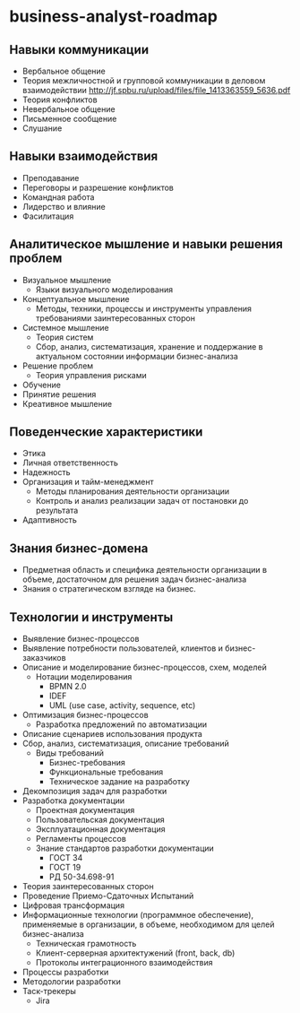 # business-analyst-roadmap


## Навыки коммуникации
- Вербальное общение
 - Теория межличностной и групповой коммуникации в деловом взаимодействии
   http://jf.spbu.ru/upload/files/file_1413363559_5636.pdf 
- Теория конфликтов
- Невербальное общение
- Письменное сообщение
- Слушание

## Навыки взаимодействия
- Преподавание
- Переговоры и разрешение конфликтов
- Командная работа
- Лидерство и влияние
- Фасилитация

## Аналитическое мышление и навыки решения проблем
- Визуальное мышление
  - Языки визуального моделирования
- Концептуальное мышление
  - Методы, техники, процессы и инструменты управления требованиями заинтересованных сторон
- Системное мышление
  - Теория систем
  - Сбор, анализ, систематизация, хранение и поддержание в актуальном состоянии информации бизнес-анализа
- Решение проблем
  - Теория управления рисками
- Обучение
- Принятие решения
- Креативное мышление

## Поведенческие характеристики
- Этика
- Личная ответственность
- Надежность
- Организация и тайм-менеджмент
  - Методы планирования деятельности организации
  - Контроль и анализ реализации задач от постановки до результата
- Адаптивность

## Знания бизнес-домена
- Предметная область и специфика деятельности организации в объеме, достаточном для решения задач бизнес-анализа
- Знания о стратегическом взгляде на бизнес.

## Технологии и инструменты
- Выявление бизнес-процессов
- Выявление потребности пользователей, клиентов и бизнес-заказчиков
- Описание и моделирование бизнес-процессов, схем, моделей
    - Нотации моделирования
        - BPMN 2.0
        - IDEF
        - UML (use case, activity, sequence, etc)
- Оптимизация бизнес-процессов 
    - Разработка предложений по автоматизации
- Описание сценариев использования продукта
- Сбор, анализ, систематизация, описание требований
    - Виды требований
        - Бизнес-требования 
        - Функциональные требования
        - Техническое задание на разработку
- Декомпозиция задач для разработки
- Разработка документации
  - Проектная документация
  - Пользовательская документация
  - Эксплуатационная документация
  - Регламенты процессов
  - Знание стандартов разработки документации
    - ГОСТ 34
    - ГОСТ 19
    - РД 50-34.698-91
- Теория заинтересованных сторон
- Проведение Приемо-Сдаточных Испытаний
- Цифровая трансформация
- Информационные технологии (программное обеспечение), применяемые в организации, в объеме, необходимом для целей бизнес-анализа
  - Техническая грамотность
  - Клиент-серверная архитектужений (front, back, db)
  - Протоколы интеграционного взаимодействия
- Процессы разработки
- Методологии разработки
- Таск-трекеры
  - Jira

